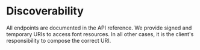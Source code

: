 # Discoverability

All endpoints are documented in the API reference. We provide signed and temporary URIs to access font resources. In all other cases, it is the client's responsibility to compose the correct URI.
